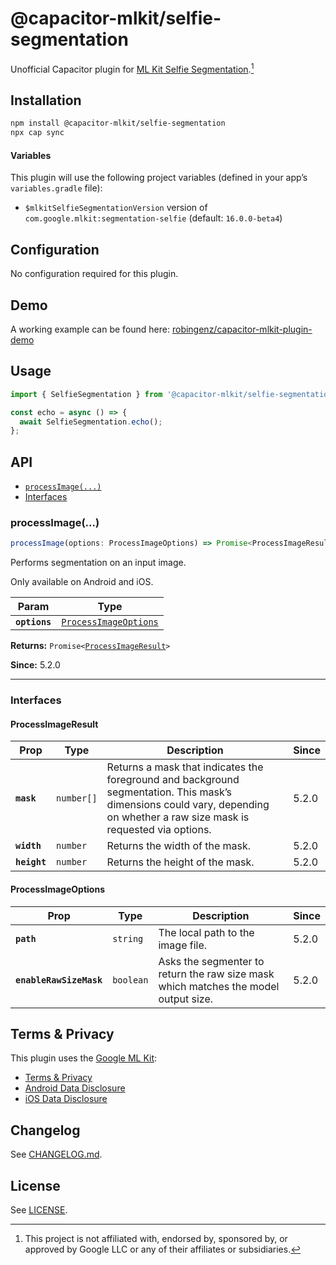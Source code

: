 # @capacitor-mlkit/selfie-segmentation

Unofficial Capacitor plugin for [ML Kit Selfie Segmentation](https://developers.google.com/ml-kit/vision/selfie-segmentation).[^1]

## Installation

```bash
npm install @capacitor-mlkit/selfie-segmentation
npx cap sync
```

#### Variables

This plugin will use the following project variables (defined in your app’s `variables.gradle` file):

- `$mlkitSelfieSegmentationVersion` version of `com.google.mlkit:segmentation-selfie` (default: `16.0.0-beta4`)

## Configuration

No configuration required for this plugin.

## Demo

A working example can be found here: [robingenz/capacitor-mlkit-plugin-demo](https://github.com/robingenz/capacitor-mlkit-plugin-demo)

## Usage

```typescript
import { SelfieSegmentation } from '@capacitor-mlkit/selfie-segmentation';

const echo = async () => {
  await SelfieSegmentation.echo();
};
```

## API

<docgen-index>

* [`processImage(...)`](#processimage)
* [Interfaces](#interfaces)

</docgen-index>

<docgen-api>
<!--Update the source file JSDoc comments and rerun docgen to update the docs below-->

### processImage(...)

```typescript
processImage(options: ProcessImageOptions) => Promise<ProcessImageResult>
```

Performs segmentation on an input image.

Only available on Android and iOS.

| Param         | Type                                                                |
| ------------- | ------------------------------------------------------------------- |
| **`options`** | <code><a href="#processimageoptions">ProcessImageOptions</a></code> |

**Returns:** <code>Promise&lt;<a href="#processimageresult">ProcessImageResult</a>&gt;</code>

**Since:** 5.2.0

--------------------


### Interfaces


#### ProcessImageResult

| Prop         | Type                  | Description                                                                                                                                                                 | Since |
| ------------ | --------------------- | --------------------------------------------------------------------------------------------------------------------------------------------------------------------------- | ----- |
| **`mask`**   | <code>number[]</code> | Returns a mask that indicates the foreground and background segmentation. This mask’s dimensions could vary, depending on whether a raw size mask is requested via options. | 5.2.0 |
| **`width`**  | <code>number</code>   | Returns the width of the mask.                                                                                                                                              | 5.2.0 |
| **`height`** | <code>number</code>   | Returns the height of the mask.                                                                                                                                             | 5.2.0 |


#### ProcessImageOptions

| Prop                    | Type                 | Description                                                                         | Since |
| ----------------------- | -------------------- | ----------------------------------------------------------------------------------- | ----- |
| **`path`**              | <code>string</code>  | The local path to the image file.                                                   | 5.2.0 |
| **`enableRawSizeMask`** | <code>boolean</code> | Asks the segmenter to return the raw size mask which matches the model output size. | 5.2.0 |

</docgen-api>

## Terms & Privacy

This plugin uses the [Google ML Kit](https://developers.google.com/ml-kit):

- [Terms & Privacy](https://developers.google.com/ml-kit/terms)
- [Android Data Disclosure](https://developers.google.com/ml-kit/android-data-disclosure)
- [iOS Data Disclosure](https://developers.google.com/ml-kit/ios-data-disclosure)

## Changelog

See [CHANGELOG.md](https://github.com/capawesome-team/capacitor-mlkit/blob/main/packages/selfie-segmentation/CHANGELOG.md).

## License

See [LICENSE](https://github.com/capawesome-team/capacitor-mlkit/blob/main/packages/selfie-segmentation/LICENSE).

[^1]: This project is not affiliated with, endorsed by, sponsored by, or approved by Google LLC or any of their affiliates or subsidiaries.
